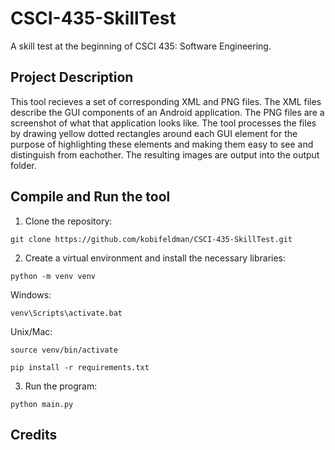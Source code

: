 # CSCI-435-SkillTest
A skill test at the beginning of CSCI 435: Software Engineering.

## Project Description
This tool recieves a set of corresponding XML and PNG files. The XML files describe the GUI components of an Android application. The PNG files are a screenshot of what that application looks like. The tool processes the files by drawing yellow dotted rectangles around each GUI element for the purpose of highlighting these elements and making them easy to see and distinguish from eachother. The resulting images are output into the output folder.

## Compile and Run the tool
1. Clone the repository:
```
git clone https://github.com/kobifeldman/CSCI-435-SkillTest.git
```
2. Create a virtual environment and install the necessary libraries:
```
python -m venv venv
```

Windows:
```
venv\Scripts\activate.bat
```

Unix/Mac:
```
source venv/bin/activate
```

```
pip install -r requirements.txt
```

3. Run the program:
```
python main.py
```

## Credits